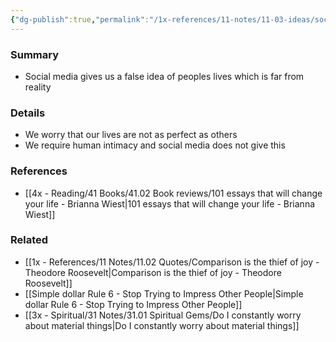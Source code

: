 ```yaml
---
{"dg-publish":true,"permalink":"/1x-references/11-notes/11-03-ideas/social-media-makes-us-more-emotionally-disconnected/","title":"Social media makes us more emotionally disconnected","created":"2024-02-14T20:18:23.910+03:00","updated":"2024-02-14T20:18:23.910+03:00"}
---
```



### Summary
- Social media gives us a false idea of peoples lives which is far from reality

### Details
- We worry that our lives are not as perfect as others
- We require human intimacy and social media does not give this

### References
- [[4x - Reading/41 Books/41.02 Book reviews/101 essays that will change your life - Brianna Wiest\|101 essays that will change your life - Brianna Wiest]]

### Related
- [[1x - References/11 Notes/11.02 Quotes/Comparison is the thief of joy - Theodore Roosevelt\|Comparison is the thief of joy - Theodore Roosevelt]]
- [[Simple dollar Rule 6 - Stop Trying to Impress Other People\|Simple dollar Rule 6 - Stop Trying to Impress Other People]]
- [[3x - Spiritual/31 Notes/31.01 Spiritual Gems/Do I constantly worry about material things\|Do I constantly worry about material things]]
